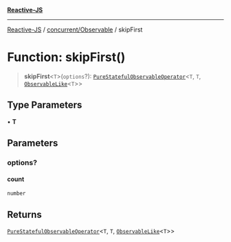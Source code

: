 [**Reactive-JS**](../../../README.md)

***

[Reactive-JS](../../../README.md) / [concurrent/Observable](../README.md) / skipFirst

# Function: skipFirst()

> **skipFirst**\<`T`\>(`options`?): [`PureStatefulObservableOperator`](../type-aliases/PureStatefulObservableOperator.md)\<`T`, `T`, [`ObservableLike`](../../interfaces/ObservableLike.md)\<`T`\>\>

## Type Parameters

• **T**

## Parameters

### options?

#### count

`number`

## Returns

[`PureStatefulObservableOperator`](../type-aliases/PureStatefulObservableOperator.md)\<`T`, `T`, [`ObservableLike`](../../interfaces/ObservableLike.md)\<`T`\>\>

